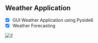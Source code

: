 ## Weather Application


- [x] GUI Weather Application using Pyside6
- [x] Weather Forecasting

![2](https://github.com/AlirezaKiaeipour/Python-Deployment/assets/88143329/267e252f-1df5-466a-be64-91625d80d0d8)
